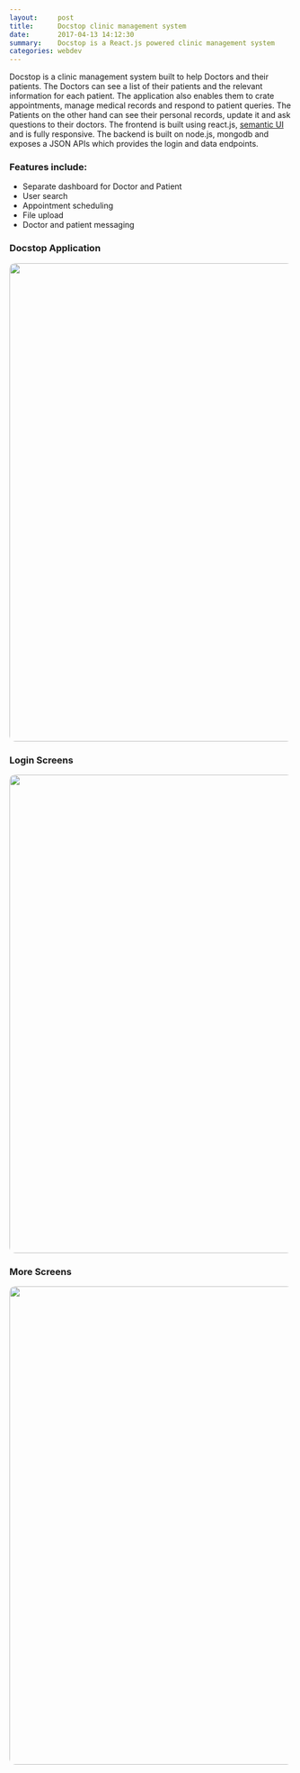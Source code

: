 ```yaml
---
layout:     post
title:      Docstop clinic management system
date:       2017-04-13 14:12:30
summary:    Docstop is a React.js powered clinic management system
categories: webdev
---
```


Docstop is a clinic management system built to help Doctors and their patients. The Doctors can see a list of their patients and the relevant information for each patient. The application also enables them to crate appointments, manage medical records and respond to patient queries. The Patients on the other hand can see their personal records, update it and ask questions to their doctors. The frontend is built using react.js, [semantic UI](https://semantic-ui.com/) and is fully responsive. The backend is built on node.js, mongodb and exposes a JSON APIs which provides the login and data endpoints.


### Features include:
* Separate dashboard for Doctor and Patient
* User search
* Appointment scheduling
* File upload
* Doctor and patient messaging


### Docstop Application
<img src="{{ site.baseurl }}/images/docstop-1.gif" width="850" align="middle" style="border-radius: 10px;">

### Login Screens
<img src="{{ site.baseurl }}/images/docstop-3.png" width="850" align="middle" style="border-radius: 10px;">

### More Screens
<img src="{{ site.baseurl }}/images/docstop-2.png" width="850" align="middle" style="border-radius: 10px;">
